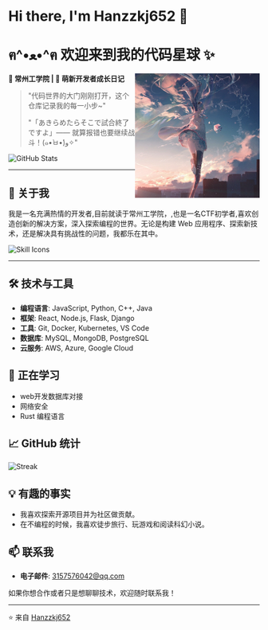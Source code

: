# Hi there, I'm Hanzzkj652 👋

# ฅ^•ﻌ•^ฅ 欢迎来到我的代码星球 ✨

<img src="assets/coding_waifu.jpg" width="250" align="right" alt="正在努力coding的看板娘~">

​**​📍 常州工学院 | 🌱 萌新开发者成长日记​**​  
> "代码世界的大门刚刚打开，这个仓库记录我的每一小步~"
> 
> "「あきらめたらそこで試合終了ですよ」—— 就算报错也要继续战斗！(๑•̀ㅂ•́)و✧"

![GitHub Stats](https://github-readme-stats.vercel.app/api?username=Hanzzkj652&show_icons=true&theme=radical&hide_title=true)

---

## 🚀 关于我
我是一名充满热情的开发者,目前就读于常州工学院，,也是一名CTF初学者,喜欢创造创新的解决方案，深入探索编程的世界。无论是构建 Web 应用程序、探索新技术，还是解决具有挑战性的问题，我都乐在其中。

![Skill Icons](https://skillicons.dev/icons?i=py,html,md,cpp,vscode,git)

---
## 🛠️ 技术与工具
- **编程语言**: JavaScript, Python, C++, Java
- **框架**: React, Node.js, Flask, Django
- **工具**: Git, Docker, Kubernetes, VS Code
- **数据库**: MySQL, MongoDB, PostgreSQL
- **云服务**: AWS, Azure, Google Cloud

## 🌱 正在学习
- web开发数据库对接
- 网络安全
- Rust 编程语言

## 📈 GitHub 统计

![Streak](https://github-readme-streak-stats.herokuapp.com/?user=Hanzzkj652&theme=radical)

## 💡 有趣的事实
- 我喜欢探索开源项目并为社区做贡献。
- 在不编程的时候，我喜欢徒步旅行、玩游戏和阅读科幻小说。

## 📫 联系我
- **电子邮件**: [3157576042@qq.com](mailto:3157576042@qq.com)

如果你想合作或者只是想聊聊技术，欢迎随时联系我！

---
⭐️ 来自 [Hanzzkj652](https://github.com/Hanzzkj652)
